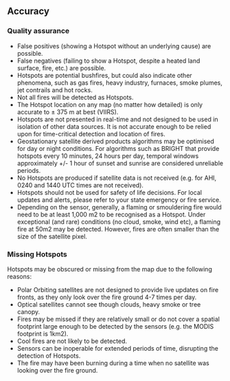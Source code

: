 ## Accuracy

### Quality assurance

* False positives (showing a Hotspot without an underlying cause) are possible. 
* False negatives (failing to show a Hotspot, despite a heated land surface, fire, etc.) are possible.  
* Hotspots are potential bushfires, but could also indicate other phenomena, such as gas fires, heavy industry, furnaces, smoke plumes, jet contrails and hot rocks.
* Not all fires will be detected as Hotspots.
* The Hotspot location on any map (no matter how detailed) is only accurate to ± 375 m at best (VIIRS).
* Hotspots are not presented in real-time and not designed to be used in isolation of other data sources. It is not accurate enough to be relied upon for time-critical detection and location of fires.
* Geostationary satellite derived products algorithms may be optimised for day or night conditions.  For algorithms such as BRIGHT that provide hotspots every 10 minutes, 24 hours per day, temporal windows approximately +/- 1 hour of sunset and sunrise are considered unreliable periods.
* No Hotspots are produced if satellite data is not received (e.g. for AHI, 0240 and 1440 UTC times are not received).
* Hotspots should not be used for safety of life decisions. For local updates and alerts, please refer to your state emergency or fire service.
* Depending on the sensor, generally, a flaming or smouldering fire would need to be at least 1,000 m2 to be recognised as a Hotspot. Under exceptional (and rare) conditions (no cloud, smoke, wind etc), a flaming fire at 50m2 may be detected. However, fires are often smaller than the size of the satellite pixel.

### Missing Hotspots

Hotspots may be obscured or missing from the map due to the following reasons:

* Polar Orbiting satellites are not designed to provide live updates on fire fronts, as they only look over the fire ground 4-7 times per day.
* Optical satellites cannot see though clouds, heavy smoke or tree canopy.  
* Fires may be missed if they are relatively small or do not cover a spatial footprint large enough to be detected by the sensors (e.g. the MODIS footprint is 1km2).  
* Cool fires are not likely to be detected.  
* Sensors can be inoperable for extended periods of time, disrupting the detection of Hotspots.  
* The fire may have been burning during a time when no satellite was looking over the fire ground.  

